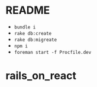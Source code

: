 # README

* <code>bundle i</code>
* <code>rake db:create</code>
* <code>rake db:migreate</code>
* <code>npm i</code>
* <code>foreman start -f Procfile.dev</code>
# rails_on_react
